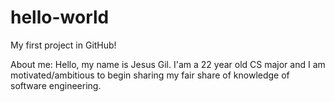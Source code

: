 # hello-world
My first project in GitHub!

About me:
Hello, my name is Jesus Gil. I'am a 22 year old CS major and I am motivated/ambitious to begin sharing my fair share of knowledge of software engineering.
